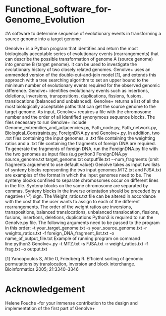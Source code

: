 # Functional_software_for-Genome_Evolution
#A software to determine sequence of evolutionary events in transforming a source genome into a target genome

Genolve+ is a Python program that identifies and return the most biologically acceptable series of evolutionary events (rearrangements) that can describe the possible transformation of genome A (source genome) into genome B (target genome).  It can be used to investigate the evolutionary history of two closely related genomes.  Genolve+ uses an ammended version of the double-cut-and-join model [1], and extends this approach with a tree searching algorithm to set an upper bound to the minimum number of evolutionary events required for the observed genomic difference.  Genolve+ identifies evolutionary events such as insertions, deletions, inversions, transpositions, duplications, fissions, fusions, translocations (balanced and unbalanced).  Genolve+ returns a list of all the most biologically acceptable paths that can get the source genome to the target genome.  As input, Genolve+ requires a file with the chromosome number and the order of all identified synonymous sequence blocks.
The files necessary to run Genolve+ include Genome_extremities_and_adjacencies.py, Path_node.py, Path_network.py, Biological_Constraints.py, ForeignDNA.py and Genolve+.py. In addition, two .txt files containing the input genomes,  a .txt file containing the weighting ratios and a .txt file containing the fragments of foreign DNA are required. To generate the fragments of foreign DNA, run the ForeignDNA.py file with the two genomes as input files (e.g python3 ForeignDNA.py source_genome.txt target_genome.txt outputfile.txt --num_fragments (omit fragments arguement to use default value))
Genolve takes as input two lists of synteny blocks representing the two input genomes.MTZ.txt and FJSA.txt are examples of the format in which the input genomes need to be. The synteny blocks confined to separate chromosomes occur on different lines in the file. Synteny blocks on the same chromosome are separated by commas. Synteny blocks in the inverse orientation should be preceded by a negative ('-') sign.
The Weight_ratios.txt file can be altered in accordance with the cost that the user wants to assign to each of the different rearrangements. The order of the weight ratios are inversions, transpositions, balanced translocations, unbalanced translocation, fissions, fusions, insertions, deletions, duplications
Python3 is required to run the Genolve.py file. The following arguments need to be passed to the program in this order: -t your_target_genome.txt -s your_source_genome.txt -r weights_ratios.txt -f foreign_DNA_fragment_list.txt -o name_of_output_file.txt
Example of running program on command line:python3 Genolve+.py -t MTZ.txt -s FJSA.txt -r weight_ratios.txt -f frag.txt –o output.txt

[1]  Yancopoulos S, Attie O, Friedberg R. Efficient sorting of genomic permutations by translocation, inversion and block interchange. Bioinformatics 2005; 21:3340–3346


# Acknowledgement
Helene Fouche -for your immense contribution to the design and implementation of the first part of Genolve+
